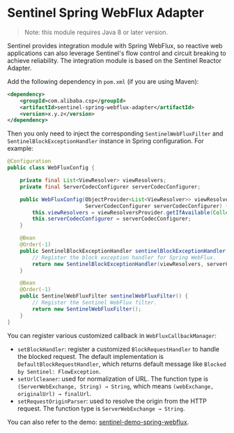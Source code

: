 # Sentinel Spring WebFlux Adapter

> Note: this module requires Java 8 or later version.

Sentinel provides integration module with Spring WebFlux, so reactive web applications can also leverage Sentinel's flow control
and circuit breaking to achieve reliability. The integration module is based on the Sentinel Reactor Adapter.

Add the following dependency in `pom.xml` (if you are using Maven):

```xml
<dependency>
    <groupId>com.alibaba.csp</groupId>
    <artifactId>sentinel-spring-webflux-adapter</artifactId>
    <version>x.y.z</version>
</dependency>
```

Then you only need to inject the corresponding `SentinelWebFluxFilter` and `SentinelBlockExceptionHandler` instance
in Spring configuration. For example:

```java
@Configuration
public class WebFluxConfig {

    private final List<ViewResolver> viewResolvers;
    private final ServerCodecConfigurer serverCodecConfigurer;

    public WebFluxConfig(ObjectProvider<List<ViewResolver>> viewResolversProvider,
                         ServerCodecConfigurer serverCodecConfigurer) {
        this.viewResolvers = viewResolversProvider.getIfAvailable(Collections::emptyList);
        this.serverCodecConfigurer = serverCodecConfigurer;
    }

    @Bean
    @Order(-1)
    public SentinelBlockExceptionHandler sentinelBlockExceptionHandler() {
        // Register the block exception handler for Spring WebFlux.
        return new SentinelBlockExceptionHandler(viewResolvers, serverCodecConfigurer);
    }

    @Bean
    @Order(-1)
    public SentinelWebFluxFilter sentinelWebFluxFilter() {
        // Register the Sentinel WebFlux filter.
        return new SentinelWebFluxFilter();
    }
}
```

You can register various customized callback in `WebFluxCallbackManager`:

- `setBlockHandler`: register a customized `BlockRequestHandler` to handle the blocked request. The default implementation is `DefaultBlockRequestHandler`, which returns default message like `Blocked by Sentinel: FlowException`.
- `setUrlCleaner`: used for normalization of URL. The function type is `(ServerWebExchange, String) → String`, which means `(webExchange, originalUrl) → finalUrl`.
- `setRequestOriginParser`: used to resolve the origin from the HTTP request. The function type is `ServerWebExchange → String`.

You can also refer to the demo: [sentinel-demo-spring-webflux](https://github.com/alibaba/Sentinel/tree/master/sentinel-demo/sentinel-demo-spring-webflux).